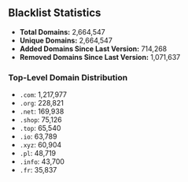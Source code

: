 ## Blacklist Statistics

- **Total Domains:** 2,664,547
- **Unique Domains:** 2,664,547
- **Added Domains Since Last Version:** 714,268
- **Removed Domains Since Last Version:** 1,071,637

### Top-Level Domain Distribution

-  `.com`: 1,217,977
-  `.org`: 228,821
-  `.net`: 169,938
-  `.shop`: 75,126
-  `.top`: 65,540
-  `.io`: 63,789
-  `.xyz`: 60,904
-  `.pl`: 48,719
-  `.info`: 43,700
-  `.fr`: 35,837
